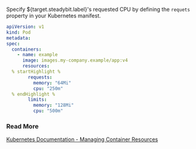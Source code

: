 Specify ${target.steadybit.label}&apos;s requested CPU by defining the `requets` property in your Kubernetes manifest.

```yaml
apiVersion: v1
kind: Pod
metadata:
spec:
  containers:
    - name: example
      image: images.my-company.example/app:v4
      resources:
  % startHighlight %
        requests:
          memory: "64Mi"
          cpu: "250m"
  % endHighlight %
        limits:
          memory: "128Mi"
          cpu: "500m"
```

### Read More
[Kubernetes Documentation - Managing Container Resources](https://kubernetes.io/docs/concepts/configuration/manage-resources-containers/)
